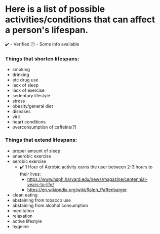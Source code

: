 # Here is a list of possible activities/conditions that can affect a person's lifespan. 

✔️ - Verified
🕐 - Some info available

### Things that shorten lifespans:

- smoking
- drinking
- etc drug use
- lack of sleep
- lack of exercise
- sedentary lifestyle
- stress
- obesity/general diet
- diseases
- virii
- heart conditions
- overconsumption of caffeine(?)

### Things that extend lifespans:

- proper amount of sleep
- anaerobic exercise
- aerobic exercise
    - ✔️ 1 Hour of Aerobic activity earns the user between 2-3 hours to their lives:
        - https://www.hsph.harvard.edu/news/magazine/centennial-years-to-life/
        - https://en.wikipedia.org/wiki/Ralph_Paffenbarger
- clean eating
- abstaining from tobacco use
- abstaining from alcohol consumption
- meditation
- relaxation
- active lifestyle
- hygeine


